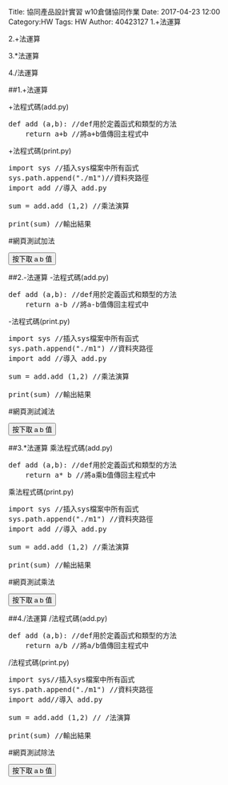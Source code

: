 Title: 協同產品設計實習 w10倉儲協同作業
Date: 2017-04-23 12:00
Category:HW
Tags: HW
Author: 40423127
1.+法運算

2.+法運算

3.*法運算

4./法運算
<!-- PELICAN_END_SUMMARY -->

##1.+法運算

+法程式碼(add.py)
<pre class="brush: python">
def add (a,b): //def用於定義函式和類型的方法
    return a+b //將a+b值傳回主程式中
</pre>
+法程式碼(print.py)
<pre class="brush: python">
import sys //插入sys檔案中所有函式
sys.path.append("./m1")//資料夾路徑
import add //導入 add.py

sum = add.add (1,2) //乘法演算

print(sum) //輸出結果
</pre>

#網頁測試加法
<!-- PELICAN_END_SUMMARY -->

<!-- 導入 Brython 標準程式庫 -->
 
<script src="../data/Brython-3.3.1/brython.js"></script>
<script src="../data/Brython-3.3.1/brython_stdlib.js"></script>
 
<!-- 啟動 Brython -->
<script>
window.onload=function(){
// 設定 data/py 為共用程式路徑
brython({debug:1, pythonpath:['./../data/py']});
}
</script>
 
<!-- 以下實際利用  Brython 畫四連桿 trace point 路徑-->
<!--<canvas id="w10" width="800" height="600"></canvas>-->
 
<div id="container" width="600" height="400"></div>
 
<script type="text/python3">
from browser import document as doc
from browser import html
import math
container = doc['container']
degree = math.pi/180
def button1(event):
    a = input("give me a")
    b = input("give me b")
    container <= str(float(a)+float(b))
doc["button1"].bind("click", button1)

</script>
<button id="button1">按下取 a b 值</button>


##2.-法運算
-法程式碼(add.py)
<pre class="brush: python">
def add (a,b): //def用於定義函式和類型的方法
    return a-b //將a-b值傳回主程式中
</pre>
-法程式碼(print.py)
<pre class="brush: python">
import sys //插入sys檔案中所有函式
sys.path.append("./m1") //資料夾路徑
import add //導入 add.py

sum = add.add (1,2) //乘法演算

print(sum) //輸出結果
</pre>

#網頁測試減法
<!-- PELICAN_END_SUMMARY -->

<!-- 導入 Brython 標準程式庫 -->
 
<script src="../data/Brython-3.3.1/brython.js"></script>
<script src="../data/Brython-3.3.1/brython_stdlib.js"></script>
 
<!-- 啟動 Brython -->
<script>
window.onload=function(){
// 設定 data/py 為共用程式路徑
brython({debug:1, pythonpath:['./../data/py']});
}
</script>
 
<!-- 以下實際利用  Brython 畫四連桿 trace point 路徑-->
<!--<canvas id="w10" width="800" height="600"></canvas>-->
 
<div id="container1" width="600" height="400"></div>
 
<script type="text/python3">
from browser import document as doc
from browser import html
import math
container = doc['container1']
degree = math.pi/180
def button2(event):
    a = input("give me a")
    b = input("give me b")
    container <= str(float(a)-float(b))
doc["button2"].bind("click", button2)

</script>
<button id="button2">按下取 a b 值</button>


##3.*法運算
乘法程式碼(add.py)
<pre class="brush: python">
def add (a,b): //def用於定義函式和類型的方法
    return a* b //將a乘b值傳回主程式中
</pre>
乘法程式碼(print.py)
<pre class="brush: python">
import sys //插入sys檔案中所有函式
sys.path.append("./m1") //資料夾路徑
import add //導入 add.py

sum = add.add (1,2) //乘法演算

print(sum) //輸出結果
</pre>

#網頁測試乘法
<!-- PELICAN_END_SUMMARY -->

<!-- 導入 Brython 標準程式庫 -->
 
<script src="../data/Brython-3.3.1/brython.js"></script>
<script src="../data/Brython-3.3.1/brython_stdlib.js"></script>
 
<!-- 啟動 Brython -->
<script>
window.onload=function(){
// 設定 data/py 為共用程式路徑
brython({debug:1, pythonpath:['./../data/py']});
}
</script>
 
<!-- 以下實際利用  Brython 畫四連桿 trace point 路徑-->
<!--<canvas id="w10" width="800" height="600"></canvas>-->
 
<div id="container3" width="600" height="400"></div>
 
<script type="text/python3">
from browser import document as doc
from browser import html
import math
container = doc['container3']
degree = math.pi/180
def button3(event):
    a = input("give me a")
    b = input("give me b")
    container <= str(float(a)*float(b))
doc["button3"].bind("click", button3)

</script>
<button id="button3">按下取 a b 值</button>

##4./法運算
/法程式碼(add.py)
<pre class="brush: python">
def add (a,b): //def用於定義函式和類型的方法
    return a/b //將a/b值傳回主程式中
</pre>
/法程式碼(print.py)
<pre class="brush: python">
import sys//插入sys檔案中所有函式
sys.path.append("./m1") //資料夾路徑
import add//導入 add.py

sum = add.add (1,2) // /法演算

print(sum) //輸出結果
</pre>

#網頁測試除法
<!-- PELICAN_END_SUMMARY -->

<!-- 導入 Brython 標準程式庫 -->
 
<script src="../data/Brython-3.3.1/brython.js"></script>
<script src="../data/Brython-3.3.1/brython_stdlib.js"></script>
 
<!-- 啟動 Brython -->
<script>
window.onload=function(){
// 設定 data/py 為共用程式路徑
brython({debug:1, pythonpath:['./../data/py']});
}
</script>
 
<!-- 以下實際利用  Brython 畫四連桿 trace point 路徑-->
<!--<canvas id="w10" width="800" height="600"></canvas>-->
 
<div id="container4" width="600" height="400"></div>
 
<script type="text/python3">
from browser import document as doc
from browser import html
import math
container = doc['container4']
degree = math.pi/180
def button4(event):
    a = input("give me a")
    b = input("give me b")
    container <= str(float(a)/float(b))
doc["button4"].bind("click", button4)

</script> 
<button id="button4">按下取 a b 值</button>